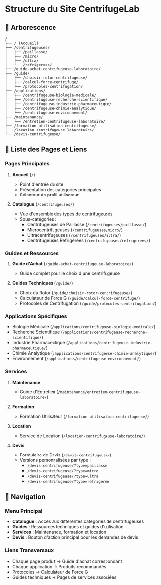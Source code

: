 # Structure du Site CentrifugeLab

## 🌳 Arborescence

```
/
├── / (Accueil)
├── /centrifugeuses/
│   ├── /paillasse/
│   ├── /micro/
│   ├── /ultra/
│   └── /refrigerees/
├── /guide-achat-centrifugeuse-laboratoire/
├── /guide/
│   ├── /choisir-rotor-centrifugeuse/
│   ├── /calcul-force-centrifuge/
│   └── /protocoles-centrifugation/
├── /applications/
│   ├── /centrifugeuse-biologie-medicale/
│   ├── /centrifugeuse-recherche-scientifique/
│   ├── /centrifugeuse-industrie-pharmaceutique/
│   ├── /centrifugeuse-chimie-analytique/
│   └── /centrifugeuse-environnement/
├── /maintenance/
│   └── /entretien-centrifugeuse-laboratoire/
├── /formation-utilisation-centrifugeuse/
├── /location-centrifugeuse-laboratoire/
└── /devis-centrifugeuse/
```

## 📑 Liste des Pages et Liens

### Pages Principales

1. **Accueil** (`/`)
   - Point d'entrée du site
   - Présentation des catégories principales
   - Sélecteur de profil utilisateur

2. **Catalogue** (`/centrifugeuses/`)
   - Vue d'ensemble des types de centrifugeuses
   - Sous-catégories :
     - Centrifugeuses de Paillasse (`/centrifugeuses/paillasse/`)
     - Microcentrifugeuses (`/centrifugeuses/micro/`)
     - Ultracentrifugeuses (`/centrifugeuses/ultra/`)
     - Centrifugeuses Réfrigérées (`/centrifugeuses/refrigerees/`)

### Guides et Ressources

1. **Guide d'Achat** (`/guide-achat-centrifugeuse-laboratoire/`)
   - Guide complet pour le choix d'une centrifugeuse

2. **Guides Techniques** (`/guide/`)
   - Choix du Rotor (`/guide/choisir-rotor-centrifugeuse/`)
   - Calculateur de Force G (`/guide/calcul-force-centrifuge/`)
   - Protocoles de Centrifugation (`/guide/protocoles-centrifugation/`)

### Applications Spécifiques

- Biologie Médicale (`/applications/centrifugeuse-biologie-medicale/`)
- Recherche Scientifique (`/applications/centrifugeuse-recherche-scientifique/`)
- Industrie Pharmaceutique (`/applications/centrifugeuse-industrie-pharmaceutique/`)
- Chimie Analytique (`/applications/centrifugeuse-chimie-analytique/`)
- Environnement (`/applications/centrifugeuse-environnement/`)

### Services

1. **Maintenance**
   - Guide d'Entretien (`/maintenance/entretien-centrifugeuse-laboratoire/`)

2. **Formation**
   - Formation Utilisateur (`/formation-utilisation-centrifugeuse/`)

3. **Location**
   - Service de Location (`/location-centrifugeuse-laboratoire/`)

4. **Devis**
   - Formulaire de Devis (`/devis-centrifugeuse/`)
   - Versions personnalisées par type :
     - `/devis-centrifugeuse/?type=paillasse`
     - `/devis-centrifugeuse/?type=micro`
     - `/devis-centrifugeuse/?type=ultra`
     - `/devis-centrifugeuse/?type=refrigeree`

## 🔄 Navigation

### Menu Principal
- **Catalogue** : Accès aux différentes catégories de centrifugeuses
- **Guides** : Ressources techniques et guides d'utilisation
- **Services** : Maintenance, formation et location
- **Devis** : Bouton d'action principal pour les demandes de devis

### Liens Transversaux
- Chaque page produit → Guide d'achat correspondant
- Chaque application → Produits recommandés
- Protocoles → Calculateur de Force G
- Guides techniques → Pages de services associées